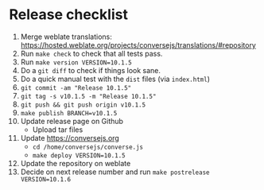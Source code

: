 # Release checklist

1. Merge weblate translations: https://hosted.weblate.org/projects/conversejs/translations/#repository
2. Run `make check` to check that all tests pass.
3. Run `make version VERSION=10.1.5`
4. Do a `git diff` to check if things look sane.
5. Do a quick manual test with the `dist` files (via `index.html`)
6. `git commit -am "Release 10.1.5"`
7. `git tag -s v10.1.5 -m "Release 10.1.5"`
8. `git push && git push origin v10.1.5`
9. `make publish BRANCH=v10.1.5`
10. Update release page on Github
    * Upload tar files
11. Update https://conversejs.org
    * `cd /home/conversejs/converse.js`
    * `make deploy VERSION=10.1.5`
12. Update the repository on weblate
13. Decide on next release number and run `make postrelease VERSION=10.1.6`
